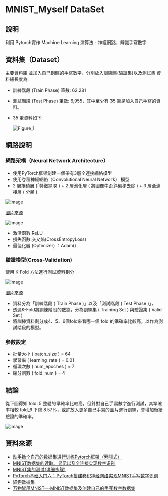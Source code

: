 # MNIST_Myself DataSet
## 說明
利用  Pytorch實作 Machine Learning 演算法 - 神經網路，辨識手寫數字

## 資料集（Dataset）
[主要資料庫](http://pan.baidu.com/s/1pLMV4Kz "懸停顯示")
並加入自己創建的手寫數字，分別放入訓練集(驗證集)以及測試集
資料總長度為:
  -  訓練階段 (Train Phase) 筆數: 62,281
  -  測試階段 (Test Phase) 筆數: 6,955，其中至少有 35 筆是加入自己手寫的資料。
  - 35 筆資料如下:

     ![Figure_1](https://github.com/choumienmien/MNIST/assets/37107594/637253a6-c8c7-4898-97e7-dd7e5de0734a)


## 網路說明

### 網路架構（Neural Network Architecture）
- 使用PyTorch框架創建一個帶有3層全連接網絡模型  
- 使用卷積神經網絡（Convolutional Neural Network） 模型
 - 2 層捲積層 (「特徵擷取 ) + 2 層池化層 ( 將圖像中歪斜偏移去除 ) + 3 層全連接層 ( 分類 )

  ![image](https://github.com/choumienmien/MNIST/assets/37107594/511dc877-6344-4f00-a6e7-32923f484ee4)


  [圖片來源](https://medium.com/jameslearningnote/%E8%B3%87%E6%96%99%E5%88%86%E6%9E%90-%E6%A9%9F%E5%99%A8%E5%AD%B8%E7%BF%92-%E7%AC%AC5-1%E8%AC%9B-%E5%8D%B7%E7%A9%8D%E7%A5%9E%E7%B6%93%E7%B6%B2%E7%B5%A1%E4%BB%8B%E7%B4%B9-convolutional-neural-network-4f8249d65d4f  "懸停顯示")

  ![image](https://github.com/choumienmien/MNIST/assets/37107594/92ab1d13-8bbc-46f3-8eed-b34113767d94)

- 激活函數 ReLU
- 損失函數:交叉熵(CrossEntropyLoss)
- 最佳化器 (Optimizer) ：Adam()

### 驗證模型(Cross-Validation)
使用 K-Fold 方法進行測試資料劃分

![image](https://github.com/choumienmien/MNIST/assets/37107594/155a25bd-a1e0-4825-b54e-6c610a4d2c7a)

[圖片來源](https://ithelp.ithome.com.tw/articles/10279240 "懸停顯示")


- 資料分為「訓練階段 ( Train Phase )」以及「測試階段 ( Test Phase )」，
- 透過K-Fold將訓練階段的數據，分為訓練集 ( Training Set ) 與驗證集 ( Valid Set )
- 將訓練資料劃分成4、5、6個fold來看哪一個 fold 的準確率比較高，以作為測試階段的模型。

### 參數設定
- 批量大小 ( batch_size ) = 64 
- 學習率 ( learning_rate ) = 0.01
- 循環次數 ( num_epoches ) = 7
- 總分割數 ( fold_num ) = 4

## 結論
從下圖得知 fold: 5 整體的準確率比較高，但針對自己手寫數字進行測試，其準確率相較 fold_6 下降 8.57%，或許放入更多自己手寫的圖片進行訓練，會增加後續驗證的準確率。

![image](https://github.com/choumienmien/MNIST/assets/37107594/d6ec69c9-c56b-4bb3-901f-55ece61b9656)


  
## 資料來源
* [动手撸个自己的数据集进行训练Pytorch框架（索引式）](https://juejin.cn/post/7078130257970069518 "懸停顯示")
* [MNIST数据集的读取、显示以及全连接实现数字识别](https://blog.csdn.net/QLeelq/article/details/121069095 "懸停顯示")
* [MNIST集的测试(详细步骤)](https://blog.csdn.net/whale_ss/article/details/129939960?spm=1001.2101.3001.6650.2&utm_medium=distribute.pc_relevant.none-task-blog-2%7Edefault%7EYuanLiJiHua%7EPosition-2-129939960-blog-123781738.235%5Ev38%5Epc_relevant_default_base3&depth_1-utm_source=distribute.pc_relevant.none-task-blog-2%7Edefault%7EYuanLiJiHua%7EPosition-2-129939960-blog-123781738.235%5Ev38%5Epc_relevant_default_base3&utm_relevant_index=5 "懸停顯示")
* [PyTorch基础入门六：PyTorch搭建卷积神经网络实现MNIST手写数字识别](https://blog.csdn.net/out_of_memory_error/article/details/81434907 "懸停顯示")
* [貓狗數據集](https://www.cnblogs.com/xiximayou/p/12398285.html "懸停顯示")
* [万物皆用MNIST---MNIST数据集及创建自己的手写数字数据集](https://blog.csdn.net/m0_62128864/article/details/123781738 "懸停顯示")
